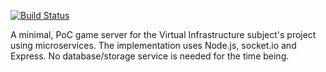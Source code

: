 [![Build Status](https://travis-ci.org/cronos2/game-server.svg?branch=master)](https://travis-ci.org/cronos2/game-server)

A minimal, PoC game server for the Virtual Infrastructure subject's project using microservices. The implementation uses Node.js, socket.io and Express.
No database/storage service is needed for the time being.
